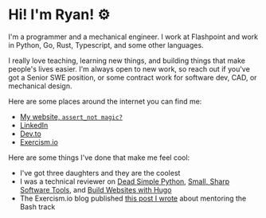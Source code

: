 # Hi!  I'm Ryan! :gear:

I'm a programmer and a mechanical engineer.  I work at Flashpoint and work in Python, Go, Rust, Typescript, and some other languages.

I really love teaching, learning new things, and building things that make people's lives easier.  I'm always open to new work, so reach out if you've got a Senior SWE position, or some contract work for software dev, CAD, or mechanical design.

Here are some places around the internet you can find me:

- [My website, `assert_not magic?`](https://assertnotmagic.com)
- [LinkedIn](https://www.linkedin.com/in/ryan-palo/)
- [Dev.to](https://dev.to/rpalo)
- [Exercism.io](https://exercism.io/profiles/rpalo)

Here are some things I've done that make me feel cool:

- I've got three daughters and they are the coolest
- I was a technical reviewer on [Dead Simple Python](https://nostarch.com/dead-simple-python), [Small, Sharp Software Tools](https://pragprog.com/titles/bhcldev/#resources), and [Build Websites with Hugo](https://pragprog.com/titles/bhhugo/)
- The Exercism.io blog published [this post I wrote](https://exercism.io/blog/coding-intentionally-in-bash-grains) about mentoring the Bash track
